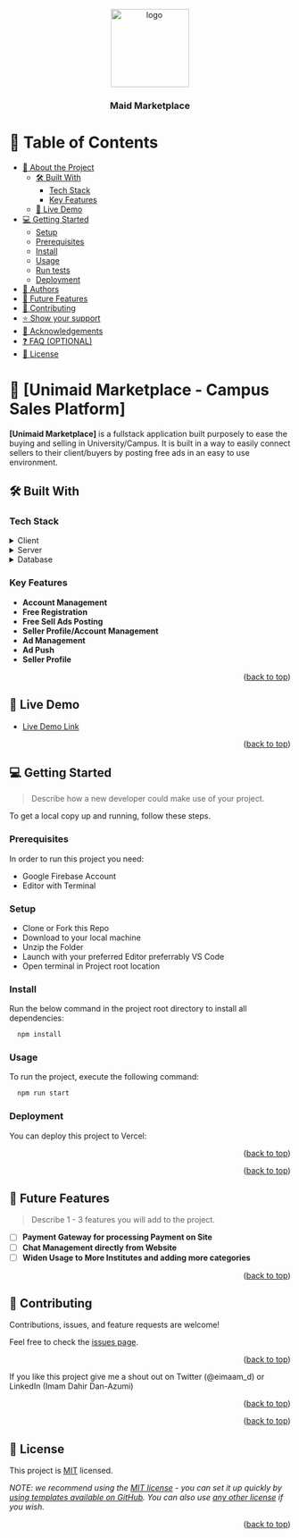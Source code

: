 <a name="readme-top"></a>

<!--
HOW TO USE:
This is an example of how you may give instructions on setting up your project locally.

Modify this file to match your project and remove sections that don't apply.

REQUIRED SECTIONS:
- Table of Contents
- About the Project
  - Built With
  - Live Demo
- Getting Started
- Authors
- Future Features
- Contributing
- Show your support
- Acknowledgements
- License

OPTIONAL SECTIONS:
- FAQ

After you're finished please remove all the comments and instructions!
-->

<div align="center">
  <img src="" alt="logo" width="140"  height="auto" />
  <br/>

  <h3>
    <b>Maid Marketplace</b>
  </h3>

</div>

<!-- TABLE OF CONTENTS -->

# 📗 Table of Contents

- [📖 About the Project](#about-project)
  - [🛠 Built With](#built-with)
    - [Tech Stack](#tech-stack)
    - [Key Features](#key-features)
  - [🚀 Live Demo](#live-demo)
- [💻 Getting Started](#getting-started)
  - [Setup](#setup)
  - [Prerequisites](#prerequisites)
  - [Install](#install)
  - [Usage](#usage)
  - [Run tests](#run-tests)
  - [Deployment](#triangular_flag_on_post-deployment)
- [👥 Authors](#authors)
- [🔭 Future Features](#future-features)
- [🤝 Contributing](#contributing)
- [⭐️ Show your support](#support)
- [🙏 Acknowledgements](#acknowledgements)
- [❓ FAQ (OPTIONAL)](#faq)
- [📝 License](#license)

<!-- PROJECT DESCRIPTION -->

# 📖 [Unimaid Marketplace - Campus Sales Platform] <a name="about-project"></a>


**[Unimaid Marketplace]** is a fullstack application built purposely to ease the buying and selling in University/Campus. It is built in a way to easily connect sellers to their client/buyers by posting free ads in an easy to use environment.

## 🛠 Built With <a name="built-with"></a>

### Tech Stack <a name="tech-stack"></a>

<details>
  <summary>Client</summary>
  <ul>
    <li><a href="https://reactjs.org/"> React.js </a></li>
  </ul>
  <ul>
    <li><a href=""> SASS </a></li>
  </ul>
  <ul>
    <li><a href=""> JavaScript </a></li>
  </ul>
</details>

<details>
  <summary>Server</summary>
  <ul>
    <li><a href="https://firebase.com/">Firebase</a></li>
  </ul>
</details>

<details>
<summary>Database</summary>
  <ul>
    <li><a href="https://console.firebase.com/">FireStore</a></li>
  </ul>
</details>

<!-- Features -->
### Key Features <a name="key-features"></a>

- **Account Management**
- **Free Registration**
- **Free Sell Ads Posting**
- **Seller Profile/Account Management**
- **Ad Management**
- **Ad Push**
- **Seller Profile**

<p align="right">(<a href="#readme-top">back to top</a>)</p>

## 🚀 Live Demo <a name="live-demo"></a>

- [Live Demo Link](https://maidmarketplace.vercel.app)

<p align="right">(<a href="#readme-top">back to top</a>)</p>

<!-- GETTING STARTED -->

## 💻 Getting Started <a name="getting-started"></a>

> Describe how a new developer could make use of your project.

To get a local copy up and running, follow these steps.

### Prerequisites
In order to run this project you need:

- Google Firebase Account
- Editor with Terminal 

### Setup

- Clone or Fork this Repo
- Download to your local machine 
- Unzip the Folder 
- Launch with your preferred Editor preferrably VS Code 
- Open terminal in Project root location 

### Install

Run the below command in the project root directory to install all dependencies:

```sh
  npm install 
```

### Usage

To run the project, execute the following command:


```sh
  npm run start
```

### Deployment

You can deploy this project to Vercel:

<p align="right">(<a href="#readme-top">back to top</a>)</p>

<p align="right">(<a href="#readme-top">back to top</a>)</p>

## 🔭 Future Features <a name="future-features"></a>

> Describe 1 - 3 features you will add to the project.

- [ ] **Payment Gateway for processing Payment on Site**
- [ ] **Chat Management directly from Website**
- [ ] **Widen Usage to More Institutes and adding more categories**

<p align="right">(<a href="#readme-top">back to top</a>)</p>

## 🤝 Contributing <a name="contributing"></a>

Contributions, issues, and feature requests are welcome!

Feel free to check the [issues page](../../issues/).

<p align="right">(<a href="#readme-top">back to top</a>)</p>

<!-- SUPPORT -->

If you like this project give me a shout out on Twitter (@eimaam_d) or LinkedIn (Imam Dahir Dan-Azumi)

<p align="right">(<a href="#readme-top">back to top</a>)</p>


<p align="right">(<a href="#readme-top">back to top</a>)</p>

<!-- LICENSE -->

## 📝 License <a name="license"></a>

This project is [MIT](./LICENSE) licensed.

_NOTE: we recommend using the [MIT license](https://choosealicense.com/licenses/mit/) - you can set it up quickly by [using templates available on GitHub](https://docs.github.com/en/communities/setting-up-your-project-for-healthy-contributions/adding-a-license-to-a-repository). You can also use [any other license](https://choosealicense.com/licenses/) if you wish._

<p align="right">(<a href="#readme-top">back to top</a>)</p>
